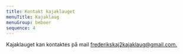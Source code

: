 ```yaml
---
title: Kontakt kajaklauget
menuTitle: Kajaklaug
menuGroup: beboer
sequence: 4
---
```

Kajaklauget kan kontaktes på mail [frederikskaj2kajaklaug@gmail.com.](mailto:frederikskaj2kajaklaug@gmail.com.)
